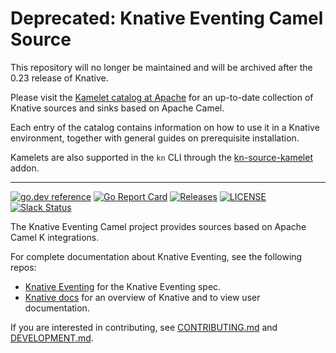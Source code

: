 # Deprecated: Knative Eventing Camel Source

This repository will no longer be maintained and will be archived after the 0.23
release of Knative.

Please visit the
[Kamelet catalog at Apache](https://camel.apache.org/camel-kamelets/latest/) for
an up-to-date collection of Knative sources and sinks based on Apache Camel.

Each entry of the catalog contains information on how to use it in a Knative
environment, together with general guides on prerequisite installation.

Kamelets are also supported in the `kn` CLI through the
[kn-source-kamelet](https://github.com/knative-sandbox/kn-plugin-source-kamelet)
addon.

---

[![go.dev reference](https://img.shields.io/badge/go.dev-reference-007d9c?logo=go&logoColor=white)](https://pkg.go.dev/github.com/knative-sandbox/eventing-camel)
[![Go Report Card](https://goreportcard.com/badge/knative-sandbox/eventing-camel)](https://goreportcard.com/report/knative-sandbox/eventing-camel)
[![Releases](https://img.shields.io/github/release-pre/knative-sandbox/eventing-camel.svg)](https://github.com/knative-sandbox/eventing-camel/releases)
[![LICENSE](https://img.shields.io/github/license/knative-sandbox/eventing-camel.svg)](https://github.com/knative-sandbox/eventing-camel/blob/master/LICENSE)
[![Slack Status](https://img.shields.io/badge/slack-join_chat-white.svg?logo=slack&style=social)](https://knative.slack.com)

The Knative Eventing Camel project provides sources based on Apache Camel K
integrations.

For complete documentation about Knative Eventing, see the following repos:

- [Knative Eventing](https://www.knative.dev/docs/eventing/) for the Knative
  Eventing spec.
- [Knative docs](https://www.knative.dev/docs/) for an overview of Knative and
  to view user documentation.

If you are interested in contributing, see [CONTRIBUTING.md](./CONTRIBUTING.md)
and [DEVELOPMENT.md](./DEVELOPMENT.md).
